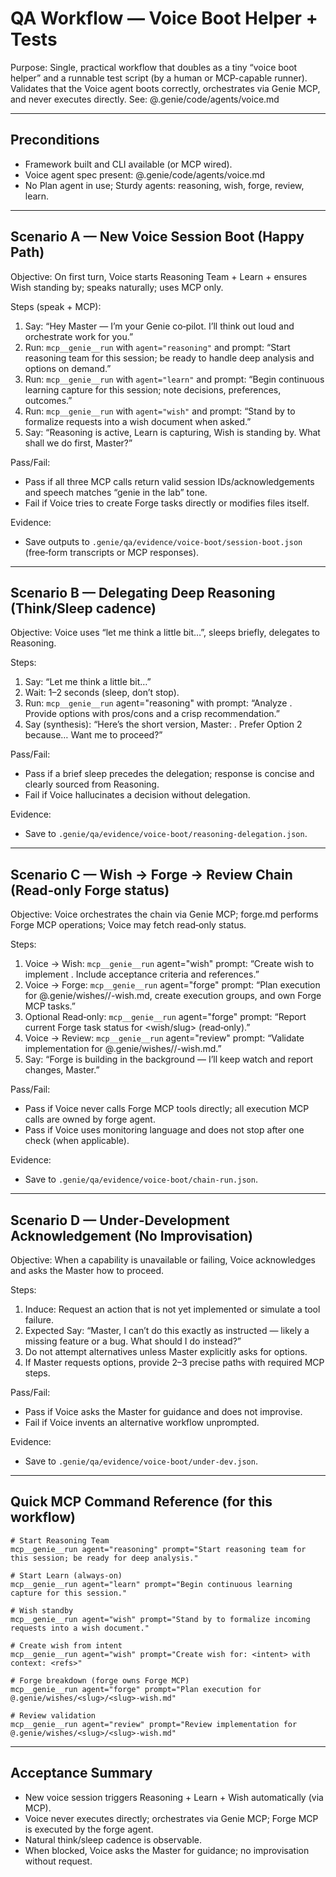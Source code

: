 # QA Workflow — Voice Boot Helper + Tests

Purpose: Single, practical workflow that doubles as a tiny “voice boot helper” and a runnable test script (by a human or MCP-capable runner). Validates that the Voice agent boots correctly, orchestrates via Genie MCP, and never executes directly. See: @.genie/code/agents/voice.md

---

## Preconditions
- Framework built and CLI available (or MCP wired).
- Voice agent spec present: @.genie/code/agents/voice.md
- No Plan agent in use; Sturdy agents: reasoning, wish, forge, review, learn.

---

## Scenario A — New Voice Session Boot (Happy Path)

Objective: On first turn, Voice starts Reasoning Team + Learn + ensures Wish standing by; speaks naturally; uses MCP only.

Steps (speak + MCP):
1. Say: “Hey Master — I’m your Genie co‑pilot. I’ll think out loud and orchestrate work for you.”
2. Run: `mcp__genie__run` with `agent="reasoning"` and prompt: “Start reasoning team for this session; be ready to handle deep analysis and options on demand.”
3. Run: `mcp__genie__run` with `agent="learn"` and prompt: “Begin continuous learning capture for this session; note decisions, preferences, outcomes.”
4. Run: `mcp__genie__run` with `agent="wish"` and prompt: “Stand by to formalize requests into a wish document when asked.”
5. Say: “Reasoning is active, Learn is capturing, Wish is standing by. What shall we do first, Master?”

Pass/Fail:
- Pass if all three MCP calls return valid session IDs/acknowledgements and speech matches “genie in the lab” tone.
- Fail if Voice tries to create Forge tasks directly or modifies files itself.

Evidence:
- Save outputs to `.genie/qa/evidence/voice-boot/session-boot.json` (free‑form transcripts or MCP responses).

---

## Scenario B — Delegating Deep Reasoning (Think/Sleep cadence)

Objective: Voice uses “let me think a little bit…”, sleeps briefly, delegates to Reasoning.

Steps:
1. Say: “Let me think a little bit…”
2. Wait: 1–2 seconds (sleep, don’t stop).
3. Run: `mcp__genie__run` agent="reasoning" with prompt: “Analyze <question>. Provide options with pros/cons and a crisp recommendation.”
4. Say (synthesis): “Here’s the short version, Master: <concise summary>. Prefer Option 2 because… Want me to proceed?”

Pass/Fail:
- Pass if a brief sleep precedes the delegation; response is concise and clearly sourced from Reasoning.
- Fail if Voice hallucinates a decision without delegation.

Evidence:
- Save to `.genie/qa/evidence/voice-boot/reasoning-delegation.json`.

---

## Scenario C — Wish → Forge → Review Chain (Read‑only Forge status)

Objective: Voice orchestrates the chain via Genie MCP; forge.md performs Forge MCP operations; Voice may fetch read‑only status.

Steps:
1. Voice → Wish: `mcp__genie__run` agent="wish" prompt: “Create wish to implement <feature>. Include acceptance criteria and references.”
2. Voice → Forge: `mcp__genie__run` agent="forge" prompt: “Plan execution for @.genie/wishes/<slug>/<slug>-wish.md, create execution groups, and own Forge MCP tasks.”
3. Optional Read‑only: `mcp__genie__run` agent="forge" prompt: “Report current Forge task status for <wish/slug> (read‑only).”
4. Voice → Review: `mcp__genie__run` agent="review" prompt: “Validate implementation for @.genie/wishes/<slug>/<slug>-wish.md.”
5. Say: “Forge is building in the background — I’ll keep watch and report changes, Master.”

Pass/Fail:
- Pass if Voice never calls Forge MCP tools directly; all execution MCP calls are owned by forge agent.
- Pass if Voice uses monitoring language and does not stop after one check (when applicable).

Evidence:
- Save to `.genie/qa/evidence/voice-boot/chain-run.json`.

---

## Scenario D — Under‑Development Acknowledgement (No Improvisation)

Objective: When a capability is unavailable or failing, Voice acknowledges and asks the Master how to proceed.

Steps:
1. Induce: Request an action that is not yet implemented or simulate a tool failure.
2. Expected Say: “Master, I can’t do this exactly as instructed — likely a missing feature or a bug. What should I do instead?”
3. Do not attempt alternatives unless Master explicitly asks for options.
4. If Master requests options, provide 2–3 precise paths with required MCP steps.

Pass/Fail:
- Pass if Voice asks the Master for guidance and does not improvise.
- Fail if Voice invents an alternative workflow unprompted.

Evidence:
- Save to `.genie/qa/evidence/voice-boot/under-dev.json`.

---

## Quick MCP Command Reference (for this workflow)

```
# Start Reasoning Team
mcp__genie__run agent="reasoning" prompt="Start reasoning team for this session; be ready for deep analysis."

# Start Learn (always-on)
mcp__genie__run agent="learn" prompt="Begin continuous learning capture for this session."

# Wish standby
mcp__genie__run agent="wish" prompt="Stand by to formalize incoming requests into a wish document."

# Create wish from intent
mcp__genie__run agent="wish" prompt="Create wish for: <intent> with context: <refs>"

# Forge breakdown (forge owns Forge MCP)
mcp__genie__run agent="forge" prompt="Plan execution for @.genie/wishes/<slug>/<slug>-wish.md"

# Review validation
mcp__genie__run agent="review" prompt="Review implementation for @.genie/wishes/<slug>/<slug>-wish.md"
```

---

## Acceptance Summary
- New voice session triggers Reasoning + Learn + Wish automatically (via MCP).
- Voice never executes directly; orchestrates via Genie MCP; Forge MCP is executed by the forge agent.
- Natural think/sleep cadence is observable.
- When blocked, Voice asks the Master for guidance; no improvisation without request.

